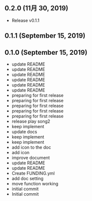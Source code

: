 ## 0.2.0 (11月 30, 2019)
  - Release v0.1.1

## 0.1.1 (September 15, 2019)


## 0.1.0 (September 15, 2019)
  - update README
  - update README
  - update README
  - update README
  - update README
  - update README
  - preparing for first release
  - preparing for first release
  - preparing for first release
  - preparing for first release
  - preparing for first release
  - release play song2
  - keep implement
  - update docs
  - keep implement
  - keep implement
  - add icon to the doc
  - add icon
  - improve document
  - update README
  - update README
  - Create FUNDING.yml
  - add doc setting
  - move function working
  - initial commit
  - Initial commit

